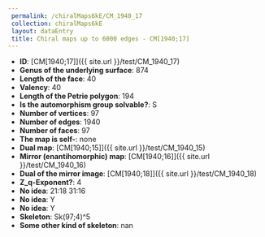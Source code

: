 ```yaml
--- 
 permalink: /chiralMaps6kE/CM_1940_17 
 collection: chiralMaps6kE
 layout: dataEntry
 title: Chiral maps up to 6000 edges - CM[1940;17]
---
```


- **ID**: [CM[1940;17]]({{ site.url }}/test/CM_1940_17)
- **Genus of the underlying surface**: 874
- **Length of the face**: 40
- **Valency**: 40
- **Length of the Petrie polygon**: 194
- **Is the automorphism group solvable?**: S
- **Number of vertices**: 97
- **Number of edges**: 1940
- **Number of faces**: 97
- **The map is self-**: none
- **Dual map**: [CM[1940;15]]({{ site.url }}/test/CM_1940_15)
- **Mirror (enantihomorphic) map**: [CM[1940;16]]({{ site.url }}/test/CM_1940_16)
- **Dual of the mirror image**: [CM[1940;18]]({{ site.url }}/test/CM_1940_18)
- **Z_q-Exponent?**: 4
- **No idea**:  21:18 31:16
- **No idea**: Y
- **No idea**: Y
- **Skeleton**: Sk(97;4)^5
- **Some other kind of skeleton**: nan
